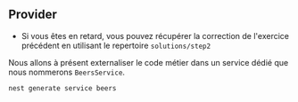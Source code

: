 ## Provider

* Si vous êtes en retard, vous pouvez récupérer la correction de l'exercice précédent en utilisant le repertoire `solutions/step2`

Nous allons à présent externaliser le code métier dans un service dédié que nous nommerons `BeersService`.

```shell
nest generate service beers
```

